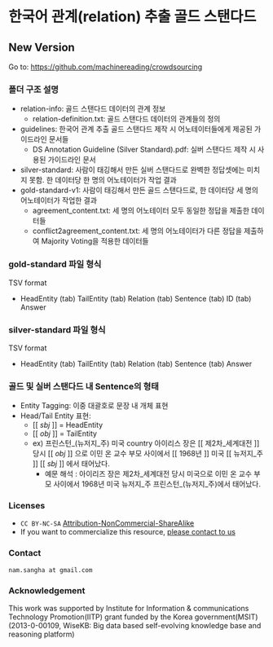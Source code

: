 # 한국어 관계(relation) 추출 골드 스탠다드

## New Version
Go to: https://github.com/machinereading/crowdsourcing

### 폴더 구조 설명
* relation-info: 골드 스탠다드 데이터의 관계 정보
	* relation-definition.txt: 골드 스탠다드 데이터의 관계들의 정의
* guidelines: 한국어 관계 추출 골드 스탠다드 제작 시 어노테이터들에게 제공된 가이드라인 문서들
	* DS Annotation Guideline (Silver Standard).pdf: 실버 스탠다드 제작 시 사용된 가이드라인 문서
* silver-standard: 사람이 태깅해서 만든 실버 스탠다드로 완벽한 정답셋에는 미치지 못함. 한 데이터당 한 명의 어노테이터가 작업 결과
* gold-standard-v1: 사람이 태깅해서 만든 골드 스탠다드로, 한 데이터당 세 명의 어노테이터가 작업한 결과
	* agreement_content.txt: 세 명의 어노테이터 모두 동일한 정답을 제출한 데이터들
	* conflict2agreement_content.txt: 세 명의 어노테이터가 다른 정답을 제출하여 Majority Voting을 적용한 데이터들


### gold-standard 파일 형식
TSV format
* HeadEntity (tab) TailEntity (tab) Relation (tab) Sentence (tab) ID (tab) Answer

### silver-standard 파일 형식
TSV format
* HeadEntity (tab) TailEntity (tab) Relation (tab) Sentence (tab) Answer

### 골드 및 실버 스탠다드 내 Sentence의 형태
* Entity Tagging: 이중 대괄호로 문장 내 개체 표현
* Head/Tail Entity 표현: 
	* [[ _sbj_ ]] = HeadEntity
	* [[ _obj_ ]] = TailEntity
	* ex) 프린스턴_(뉴저지_주)	미국	country	아이리스 장은  [[ 제2차_세계대전 ]]  당시  [[ _obj_ ]] 으로 이민 온 교수 부모 사이에서  [[ 1968년 ]]  미국  [[ 뉴저지_주 ]]   [[ _sbj_ ]] 에서 태어났다.
		* 예문 해석 : 아이리즈 장은 제2차_세계대전 당시 미국으로 이민 온 교수 부모 사이에서 1968년 미국 뉴저지_주 프린스턴_(뉴저지_주)에서 태어났다.

### Licenses
* `CC BY-NC-SA` [Attribution-NonCommercial-ShareAlike](https://creativecommons.org/licenses/by-nc-sa/2.0/)
* If you want to commercialize this resource, [please contact to us](http://mrlab.kaist.ac.kr/contact)

### Contact
`nam.sangha at gmail.com`

### Acknowledgement
This work was supported by Institute for Information & communications Technology Promotion(IITP) grant funded by the Korea government(MSIT) (2013-0-00109, WiseKB: Big data based self-evolving knowledge base and reasoning platform)
